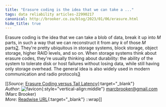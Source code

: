 ```yaml
---
title: "Erasure coding is the idea that we can take a ..."
tags: data reliability articles-22990217
canonical: http://brooker.co.za/blog/2023/01/06/erasure.html
hide_title: true
---
```


Erasure coding is the idea that we can take a blob of data, break it up into *M* parts, in such a way that we can reconstruct it from any *k* of those *M* parts[2](https://brooker.co.za/blog/2023/01/06/erasure.html#foot2). They're pretty ubiquitous in storage systems, block storage, object storage, higher RAID levels, and so on. When storage systems think about erasure codes, they're usually thinking about durability: the ability of the system to tolerate disk or host failures without losing data, while still having only storage overhead. The general idea is also widely used in modern communication and radio protocols[3](https://brooker.co.za/blog/2023/01/06/erasure.html#foot3)


[[_Source_: [Erasure Coding versus Tail Latency](http://brooker.co.za/blog/2023/01/06/erasure.html){:target="_blank"}<br>
_Author_: ![favicon](https://s2.googleusercontent.com/s2/favicons?domain=brooker.co.za){:style="vertical-align:middle"} marcbrooker@gmail.com (Marc Brooker)<br>
_More_: [Readwise URL](https://readwise.io/open/451448125){:target="_blank"}
::wrap]]